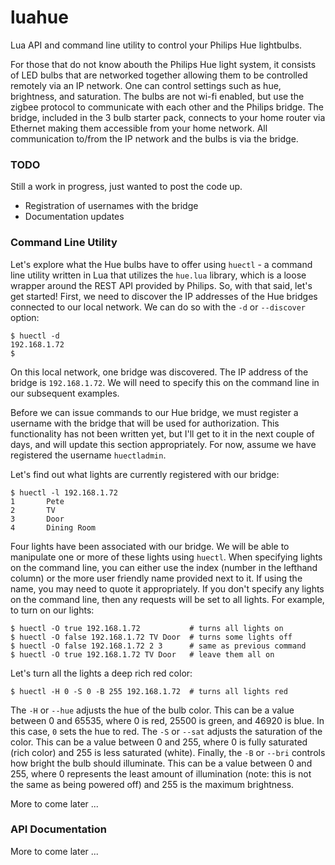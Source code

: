 luahue
======

Lua API and command line utility to control your Philips Hue lightbulbs.

For those that do not know abouth the Philips Hue light system, it consists of LED 
bulbs that are networked together allowing them to be controlled remotely via an IP
network. One can control settings such as hue, brightness, and saturation. The bulbs
are not wi-fi enabled, but use the zigbee protocol to communicate with each other 
and the Philips bridge. The bridge, included in the 3 bulb starter pack, connects
to your home router via Ethernet making them accessible from your home network. All
communication to/from the IP network and the bulbs is via the bridge.

### TODO

Still a work in progress, just wanted to post the code up.

 - Registration of usernames with the bridge
 - Documentation updates

### Command Line Utility

Let's explore what the Hue bulbs have to offer using `huectl` - a command line
utility written in Lua that utilizes the `hue.lua` library, which is a loose
wrapper around the REST API provided by Philips. So, with that said, let's get
started! First, we need to discover the IP addresses of the Hue bridges
connected to our local network. We can do so with the `-d` or `--discover` 
option:
```
$ huectl -d
192.168.1.72
$
```
On this local network, one bridge was discovered. The IP address of the bridge
is `192.168.1.72`. We will need to specify this on the command line in our 
subsequent examples.

Before we can issue commands to our Hue bridge, we must register a username 
with the bridge that will be used for authorization. This functionality has
not been written yet, but I'll get to it in the next couple of days, and will
update this section appropriately. For now, assume we have registered the
username `huectladmin`.

Let's find out what lights are currently registered with our bridge:
```
$ huectl -l 192.168.1.72
1       Pete
2       TV
3       Door
4       Dining Room
```
Four lights have been associated with our bridge. We will be able to
manipulate one or more of these lights using `huectl`. When specifying 
lights on the command line, you can either use the index (number in the 
lefthand column) or the more user friendly name provided next to it. If
using the name, you may need to quote it appropriately. If you don't 
specify any lights on the command line, then any requests will be set 
to all lights. For example, to turn on our lights:
```
$ huectl -O true 192.168.1.72           # turns all lights on
$ huectl -O false 192.168.1.72 TV Door  # turns some lights off
$ huectl -O false 192.168.1.72 2 3      # same as previous command 
$ huectl -O true 192.168.1.72 TV Door   # leave them all on
```
Let's turn all the lights a deep rich red color:
```
$ huectl -H 0 -S 0 -B 255 192.168.1.72  # turns all lights red
```
The `-H` or `--hue` adjusts the hue of the bulb color. This can be a 
value between 0 and 65535, where 0 is red, 25500 is green, and 46920
is blue. In this case, `0` sets the hue to red. The `-S` or `--sat`
adjusts the saturation of the color. This can be a value between 0
and 255, where 0 is fully saturated (rich color) and 255 is less 
saturated (white). Finally, the `-B` or `--bri` controls how bright
the bulb should illuminate. This can be a value between 0 and 255,
where 0 represents the least amount of illumination (note: this is
not the same as being powered off) and 255 is the maximum brightness.

More to come later ...

### API Documentation

More to come later ...

